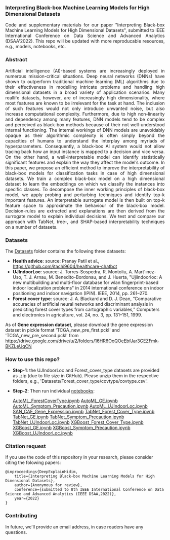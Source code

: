 ### Interpreting Black-box Machine Learning Models for High Dimensional Datasets

<p align="justify">Code and supplementary materials for our paper "Interpreting Black-box Machine Learning Models for High Dimensional Datasets", submitted to IEEE International Conference on Data Science and Advanced Analytics (DSAA'2022). This repo will be updated with more reproducable resources, e.g., models, notebooks, etc.</p>

### Abstract ###
<p align="justify"> Artificial intelligence (AI)-based systems are increasingly deployed in numerous mission-critical situations. Deep neural networks (DNNs) have shown to outperform traditional machine learning (ML) algorithms due to their effectiveness in modelling intricate problems and handling high dimensional datasets in a broad variety of application scenarios. Many reallife datasets, however, are of increasingly high dimensionality, where most features are known to be irrelevant for the task at hand. The inclusion of such features would not only introduce unwanted noise, but also increase computational complexity. Furthermore, due to high non-linearity and dependency among many features, DNN models tend to be complex and perceived as black-box methods because of their not well-understood internal functioning. The internal workings of DNN models are unavoidably opaque as their algorithmic complexity is often simply beyond the capacities of humans to understand the interplay among myriads of hyperparameters. Consequently, a black-box AI system would not allow tracing back how an input instance is mapped to a decision and vice versa. On the other hand, a well-interpretable model can identify statistically significant features and explain the way they affect the model’s outcome. In this paper, we propose an efficient method to improve the interpretability of black-box models for classification tasks in case of high dimensional datasets. We train a complex black-box model on a high dimensional dataset to learn the embeddings on which we classify the instances into specific classes. To decompose the inner working principles of black-box model, we apply probing and perturbing techniques and identify top-k important features. An interpretable surrogate model is then built on top-k feature space to approximate the behaviour of the black-box model. Decision-rules are extracted and explanations are then derived from the surrogate model to explain individual decisions. We test and compare our approach with TabNet, tree-, and SHAP-based interpretability techniques on a number of datasets.</p>

### Datasets
The [Datasets](https://github.com/AwesomeDeepAI/DeepExplainHidim/tree/main/Datasets) folder contains the following three datasets: 
- **Health advice**: source: Pranay Patil et al., https://github.com/itachi9604/healthcare-chatbot
- **UJIndoorLoc**: source: J. Torres-Sospedra, R. Montoliu, A. Mart´ınez-Uso, T. J. Arnau, M. Benedito-Bordonau, and J. Huerta, "Ujiindoorloc: A new multibuilding and multi-floor database for wlan fingerprint-based indoor localization problems" in 2014 international conference on indoor positioning and indoor navigation (IPIN). IEEE, 2014, pp. 261–270.
- **Forest cover type**: source: J. A. Blackard and D. J. Dean, “Comparative accuracies of artificial neural networks and discriminant analysis in predicting forest cover types from cartographic variables,” Computers and electronics in agriculture, vol. 24, no. 3, pp. 131–151, 1999.

As of **Gene expression dataset**, please download the gene expression dataset in pickle format 'TCGA_new_pre_first.pckl' and 'TCGA_new_pre_second.pckl' from https://drive.google.com/drive/u/2/folders/16HR6OoQOeEbfJar3GEZFmk-BKZLeUqCN

### How to use this repo? 
- **Step-1**: the UJIndoorLoc and Forest_cover_type datasets are provided as .zip (due to file size in GitHub). Please unzip them in the respective folders, e.g., 'Datasets/Forest_cover_type/covtype/covtype.csv'. 
- **Step-2**: Then run individual [notebooks](https://github.com/AwesomeDeepAI/DeepExplainHidim/tree/main/notebooks):

    [AutoML_ForestCoverType.ipynb](https://github.com/AwesomeDeepAI/DeepExplainHidim/tree/main/notebooks/AutoML_ForestCoverType.ipynb)
    [AutoML_GE.ipynb](https://github.com/AwesomeDeepAI/DeepExplainHidim/tree/main/notebooks/AutoML_GE.ipynb)
    [AutoML_Symptom_Precaution.ipynb](https://github.com/AwesomeDeepAI/DeepExplainHidim/tree/main/notebooks/AutoML_Symptom_Precaution.ipynb)
    [AutoML_UJIndoorLoc.ipynb](https://github.com/AwesomeDeepAI/DeepExplainHidim/tree/main/notebooks/AutoML_UJIndoorLoc.ipynb)
    [SAN_CAE_Gene_Expression.ipynb](https://github.com/AwesomeDeepAI/DeepExplainHidim/tree/main/notebooks/SAN_CAE_Gene_Expression.ipynb)
    [TabNet_Forest_Cover_Type.ipynb](https://github.com/AwesomeDeepAI/DeepExplainHidim/tree/main/notebooks/TabNet_Forest_Cover_Type.ipynb)
    [TabNet_GE.ipynb](https://github.com/AwesomeDeepAI/DeepExplainHidim/tree/main/notebooks/TabNet_GE.ipynb)
    [TabNet_Symptom_Precaution.ipynb](https://github.com/AwesomeDeepAI/DeepExplainHidim/tree/main/notebooks/TabNet_Symptom_Precaution.ipynb)
    [TabNet_UJIndoorLoc.ipynb](https://github.com/AwesomeDeepAI/DeepExplainHidim/tree/main/notebooks/TabNet_UJIndoorLoc.ipynb)
    [XGBoost_Forest_Cover_Type.ipynb](https://github.com/AwesomeDeepAI/DeepExplainHidim/tree/main/notebooks/XGBoost_Forest_Cover_Type.ipynb)
    [XGBoost_GE.ipynb](https://github.com/AwesomeDeepAI/DeepExplainHidim/tree/main/notebooks/XGBoost_GE.ipynb)
    [XGBoost_Symptom_Precaution.ipynb](https://github.com/AwesomeDeepAI/DeepExplainHidim/tree/main/notebooks/XGBoost_Symptom_Precaution.ipynb)
    [XGBoost_UJIndoorLoc.ipynb](https://github.com/AwesomeDeepAI/DeepExplainHidim/tree/main/notebooks/XGBoost_UJIndoorLoc.ipynb)

### Citation request ###
If you use the code of this repository in your research, please consider citing the folowing papers:

    @inproceedings{DeepExplainHidim,
        title={Interpreting Black-box Machine Learning Models for High Dimensional Datasets},
        author={Anonymous for review},
        conference={submitted to 8th IEEE International Conference on Data Science and Advanced Analytics (IEEE DSAA,2022)},
        year={2022}
    }

### Contributing ###
In future, we'll provide an email address, in case readers have any questions.

